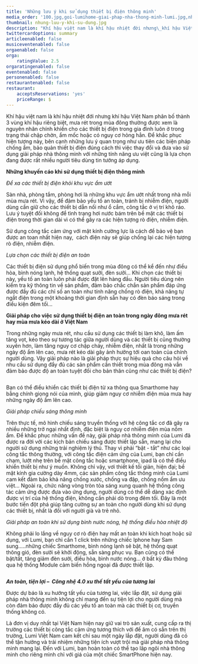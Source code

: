 ```yaml
---
title: 'Những lưu ý khi sử dụng thiết bị điện thông minh'
media_order: '100.jpg,goi-lumihome-giai-phap-nha-thong-minh-lumi.jpg,nhung-luu-y-khi-su-dung.jpg'
thumbnail: nhung-luu-y-khi-su-dung.jpg
description: "Khí hậu việt nam là khí hậu nhiệt đới nhưng\_khí hậu Việt Nam\_phân bố thành 3 vùng khí hậu riêng biệt, mưa rét trong mùa đông thường được xem là nguyên nhân chính khiến cho các thiết bị điện trong gia đình luôn ở trong trạng thái chập chờn, ẩm mốc hoặc có nguy cơ hỏng hẳn. Để khắc phục hiện tượng này, bên cạnh những lưu ý quan trọng như ưu tiên các biện pháp chống ẩm, bảo quản thiết bị điện đúng cách thì việc thay đổi và đưa vào sử dụng giải pháp nhà thông minh với những tính năng ưu việt cũng là lựa chọn đang được rất nhiều người tiêu dùng tin tưởng áp dụng."
twittercardoptions: summary
articleenabled: false
musiceventenabled: false
orgaenabled: false
orga:
    ratingValue: 2.5
orgaratingenabled: false
eventenabled: false
personenabled: false
restaurantenabled: false
restaurant:
    acceptsReservations: 'yes'
    priceRange: $
---
```


<p>Kh&iacute; hậu việt nam l&agrave; kh&iacute; hậu nhiệt đới nhưng&nbsp;kh&iacute; hậu Việt Nam&nbsp;ph&acirc;n bố th&agrave;nh 3 v&ugrave;ng kh&iacute; hậu ri&ecirc;ng biệt, mưa r&eacute;t trong m&ugrave;a đ&ocirc;ng thường được xem l&agrave; nguy&ecirc;n nh&acirc;n ch&iacute;nh khiến cho c&aacute;c thiết bị điện trong gia đ&igrave;nh lu&ocirc;n ở trong trạng th&aacute;i chập chờn, ẩm mốc hoặc c&oacute; nguy cơ hỏng hẳn. Để khắc phục hiện tượng n&agrave;y, b&ecirc;n cạnh những lưu &yacute; quan trọng như ưu ti&ecirc;n c&aacute;c biện ph&aacute;p chống ẩm, bảo quản thiết bị điện đ&uacute;ng c&aacute;ch th&igrave; việc thay đổi v&agrave; đưa v&agrave;o sử dụng giải ph&aacute;p nh&agrave; th&ocirc;ng minh với những t&iacute;nh năng ưu việt cũng l&agrave; lựa chọn đang được rất nhiều người ti&ecirc;u d&ugrave;ng tin tưởng &aacute;p dụng.</p>
<p><strong>Những khuyến c&aacute;o khi sử dụng thiết bị điện th&ocirc;ng minh</strong></p>
<p><em>Để xa c&aacute;c thiết bị điện khỏi khu vực ẩm ướt</em></p>
<p>S&agrave;n nh&agrave;, ph&ograve;ng tắm, ph&ograve;ng hơi l&agrave; những khu vực ẩm ướt nhất trong nh&agrave; mỗi m&ugrave;a mưa r&eacute;t. V&igrave; vậy, để đảm bảo yếu tố an to&agrave;n, tr&aacute;nh bị nhiễm điện, người d&ugrave;ng cần giữ cho c&aacute;c thiết bị dẫn nối như ổ cắm, c&ocirc;ng tắc ở vị tr&iacute; kh&ocirc; r&aacute;o. Lưu &yacute; tuyệt đối kh&ocirc;ng để t&igrave;nh trạng hơi nước b&aacute;m tr&ecirc;n bề mặt c&aacute;c thiết bị điện trong thời gian d&agrave;i v&igrave; c&oacute; thể g&acirc;y ra c&aacute;c hiện tượng r&ograve; điện, nhiễm điện.</p>
<p>Sử dụng c&ocirc;ng tắc cảm ứng với mặt k&iacute;nh cường lực l&agrave; c&aacute;ch để bảo vệ bạn được an toan nhất hiện nay, &nbsp;c&aacute;ch điện n&agrave;y sẽ gi&uacute;p chống lại c&aacute;c hiện tượng r&ograve; điện, nhiễm điện.</p>
<p><em>Lựa chọn c&aacute;c thiết bị điện an to&agrave;n</em></p>
<p>C&aacute;c thiết bị điện sử dụng phổ biến trong m&ugrave;a đ&ocirc;ng c&oacute; thể kể đến như điều h&ograve;a, b&igrave;nh n&oacute;ng lạnh, hệ thống quạt sưởi, đ&egrave;n sưởi... Khi chọn c&aacute;c thiết bị n&agrave;y, yếu tố an to&agrave;n lu&ocirc;n phải được đặt l&ecirc;n h&agrave;ng đầu. Người ti&ecirc;u d&ugrave;ng n&ecirc;n kiểm tra kỹ th&ocirc;ng tin về sản phẩm, đảm bảo chắc chắn sản phẩm đ&aacute;p ứng được đầy đủ c&aacute;c chỉ số an to&agrave;n như t&iacute;nh năng chống r&ograve; điện, khả năng tự ngắt điện trong một khoảng thời gian định sẵn hay c&oacute; đ&egrave;n b&aacute;o s&aacute;ng trong điều kiện đ&ecirc;m tối&hellip;</p>
<p><strong>Giải ph&aacute;p cho việc sử dụng thiết bị điện an to&agrave;n trong ng&agrave;y đ&ocirc;ng mưa r&eacute;t hay m&ugrave;a mưa k&eacute;o d&agrave;i ở Việt Nam</strong></p>
<p>Trong những ng&agrave;y mưa r&eacute;t, nhu cầu sử dụng c&aacute;c thiết bị l&agrave;m kh&ocirc;, l&agrave;m ấm tăng vọt, k&eacute;o theo sự tương t&aacute;c giữa người d&ugrave;ng v&agrave; c&aacute;c thiết bị cũng thường xuy&ecirc;n hơn, l&agrave;m tăng nguy cơ chập ch&aacute;y, nhiễm điện, nhất l&agrave; trong những ng&agrave;y độ ẩm l&ecirc;n cao, mưa r&eacute;t k&eacute;o d&agrave;i g&acirc;y ảnh hưởng tới oan to&agrave;n của ch&iacute;nh người d&ugrave;ng. Vậy giải ph&aacute;p n&agrave;o l&agrave; giải ph&aacute;p thực sự hiệu quả cho c&acirc;u hỏi về nhu cầu sử dụng đẩy đủ c&aacute;c sản phẩm cần thiết trong m&ugrave;a đ&ocirc;ng m&agrave; vẫn đảm bảo được độ an to&agrave;n tuyệt đối cho bản th&acirc;n cũng như c&aacute;c thiết bị điện?</p>
<p><img style="display: block; margin-left: auto; margin-right: auto;" src="/giahan/tin-tuc/nhung-luu-y-khi-su-dung-thiet-bi-dien-thong-minh/goi-lumihome-giai-phap-nha-thong-minh-lumi.jpg" alt="" /></p>
<p>Bạn c&oacute; thể điều khiển c&aacute;c thiết bị điện từ xa th&ocirc;ng qua Smarthome hay bằng ch&iacute;nh giọng n&oacute;i của m&igrave;nh, gi&uacute;p giảm nguy cơ nhiễm điện m&ugrave;a mưa hay những ng&agrave;y độ ẩm l&ecirc;n cao.</p>
<p><em>Giải ph&aacute;p chiếu s&aacute;ng th&ocirc;ng minh</em></p>
<p>Tr&ecirc;n thực tế, m&ocirc; h&igrave;nh chiếu s&aacute;ng truyền thống với hệ c&ocirc;ng tắc cơ đ&atilde; g&acirc;y ra nhiều những trở ngại nhất định, đặc biệt l&agrave; nguy cơ nhiễm điện m&ugrave;a nồm ẩm. Để khắc phục những vấn đề n&agrave;y, giải ph&aacute;p nh&agrave; th&ocirc;ng minh của Lumi đ&atilde; được ra đời với c&aacute;c kịch bản chiếu s&aacute;ng được thiết lập sẵn, mang lại cho người sử dụng những trải nghiệm l&yacute; th&uacute;. Thay v&igrave; phải &ldquo;bật - tắt&rdquo; như c&aacute;c loại c&ocirc;ng tắc th&ocirc;ng thường, với c&ocirc;ng tắc điện cảm ứng của Lumi, bạn chỉ cần chạm, lướt nhẹ tr&ecirc;n bề mặt c&ocirc;ng tắc hoặc smartphone, ipad l&agrave; c&oacute; thể điều khiển thiết bị như &yacute; muốn. Kh&ocirc;ng chỉ vậy, vơi thiết kế tối giản, hiện đại; bề mặt k&iacute;nh gia cường d&agrave;y 4mm, c&aacute;c sản phẩm c&ocirc;ng tắc th&ocirc;ng minh của Lumi cam kết đảm bảo khả năng chống xước, chống va đập, chống nồm ẩm ưu việt&hellip; Ngo&agrave;i ra, chức năng v&ograve;ng tr&ograve;n tỏa s&aacute;ng xung quanh hệ thống c&ocirc;ng t&aacute;c cảm ứng được đưa v&agrave;o ứng dụng, người d&ugrave;ng c&oacute; thể dễ d&agrave;ng x&aacute;c định được vị tr&iacute; của hệ thống điện, kh&ocirc;ng cần phải d&ograve; trong đ&ecirc;m tối. Đ&acirc;y l&agrave; một bước tiến đột ph&aacute; gi&uacute;p tăng cường sự an to&agrave;n cho người d&ugrave;ng khi sử dụng c&aacute;c thiết bị, nhất l&agrave; đối với người gi&agrave; v&agrave; trẻ nhỏ.</p>
<p><em>Giải ph&aacute;p an to&agrave;n khi sử dụng b&igrave;nh nước n&oacute;ng, hệ thống điều h&ograve;a nhiệt độ</em></p>
<p>Kh&ocirc;ng phải lo lắng về nguy cơ r&ograve; điện hay mất an to&agrave;n khi k&iacute;ch hoạt hoặc sử dụng, với Lumi, bạn chỉ cần 1 click tr&ecirc;n những chiếc Iphone hay Sam sung&hellip;..những chiếc Smarthome, b&igrave;nh n&oacute;ng lạnh sẽ bật, hệ thống quạt th&ocirc;ng gi&oacute;, đ&egrave;n sưởi sẽ khởi động, sẵn s&agrave;ng phục vụ. Bạn cũng c&oacute; thể bật/tắt, tăng giảm đ&egrave;n sưởi, điều h&ograve;a, b&igrave;nh nước n&oacute;ng... ở bất kỳ đ&acirc;u th&ocirc;ng qua hệ thống Module cảm biến hồng ngoại đ&atilde; được thiết lập.</p>
<p><img style="display: block; margin-left: auto; margin-right: auto;" src="/giahan/tin-tuc/nhung-luu-y-khi-su-dung-thiet-bi-dien-thong-minh/100.jpg" alt="" /></p>
<p><strong><em>An to&agrave;n, tiện lợi &ndash; &nbsp;C&ocirc;ng nhệ 4.0 xu thế tất yếu của tương lai</em></strong></p>
<p>Được dự b&aacute;o l&agrave; xu hướng tất yếu của tương lai, việc lắp đặt, sử dụng giải ph&aacute;p nh&agrave; th&ocirc;ng minh kh&ocirc;ng chỉ mang đến sự tiện lợi cho người d&ugrave;ng m&agrave; c&ograve;n đảm bảo được đầy đủ c&aacute;c yếu tố an to&agrave;n m&agrave; c&aacute;c thiết bị cơ, truyền thống kh&ocirc;ng c&oacute;.</p>
<p>L&agrave; đơn vị duy nhất tại Việt Nam hiện nay giữ vai tr&ograve; sản xuất, cung cấp ra thị trường c&aacute;c thiết bị c&ocirc;ng tắc cảm ứng tương th&iacute;ch với đế &acirc;m c&oacute; sẵn tr&ecirc;n thị trường, Lumi Việt Nam cam kết chỉ sau một ng&agrave;y lắp đặt, người d&ugrave;ng đ&atilde; c&oacute; thể tận hưởng v&agrave; trải nhiệm những tiện &iacute;ch vượt trội m&agrave; giải ph&aacute;p nh&agrave; th&ocirc;ng minh mang lại. Đến với Lumi, bạn ho&agrave;n to&agrave;n c&oacute; thể tạo l&acirc;p ng&ocirc;i nh&agrave; th&ocirc;ng minh cho ri&ecirc;ng m&igrave;nh chỉ với gi&aacute; của một chiếc SmartPhone hiện nay.</p>